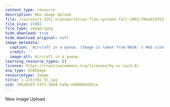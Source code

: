 ```yaml
---
content_type: resource
description: New image Upload
file: /courses/1-225j-transportation-flow-systems-fall-2002/39ba010353f23bd42a9aed888b5dd5ce_1-225jf02-th.jpg
file_size: 21982
file_type: image/jpeg
hide_download: true
hide_download_original: null
image_metadata:
  caption: 'Aircraft in a queue. (Image is taken from NASA''s Web site: [http://www.nasa.gov](http://www.nasa.gov).)'
  credit: ''
  image-alt: Aircraft in a queue.
learning_resource_types: []
license: https://creativecommons.org/licenses/by-nc-sa/4.0/
ocw_type: OCWImage
resourcetype: Image
title: 1-225jf02-th.jpg
uid: 39ba0103-53f2-3bd4-2a9a-ed888b5dd5ce
---
```

New image Upload